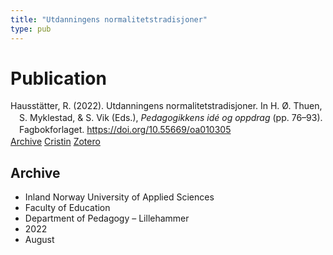 ```yaml
---
title: "Utdanningens normalitetstradisjoner"
type: pub
---
```

<h1>Publication</h1>
<article id="csl-bib-container-RGMTSB4S" class="csl-bib-container">
  <div class="csl-bib-body" style="line-height: 1.35; padding-left: 1em; text-indent:-1em;">
  <div class="csl-entry">Hausst&#xE4;tter, R. (2022). Utdanningens normalitetstradisjoner. In H. &#xD8;. Thuen, S. Myklestad, &amp; S. Vik (Eds.), <i>Pedagogikkens id&#xE9; og oppdrag</i> (pp. 76&#x2013;93). Fagbokforlaget. <a href="https://doi.org/10.55669/oa010305">https://doi.org/10.55669/oa010305</a></div>
</div>
  <div class="csl-bib-buttons">
    <a href="#taxonomy-article-RGMTSB4S" class="csl-bib-button">Archive</a>
    <a href="https://app.cristin.no/results/show.jsf?id=2041071" alt="Cristin URL" class="csl-bib-button">Cristin</a>
    <a href="http://zotero.org/groups/5022929/items/RGMTSB4S" alt="Zotero URL" class="csl-bib-button">Zotero</a>
  </div>
  <div id="csl-bib-meta-container-RGMTSB4S"></div>
</article>
<div id="csl-bib-meta-RGMTSB4S" class="csl-bib-meta">
  <article id="taxonomy-article-RGMTSB4S" class="taxonomy-article">
    <h1>Archive</h1>
    <ul>
      <li>Inland Norway University of Applied Sciences</li>
      <li>Faculty of Education</li>
      <li>Department of Pedagogy – Lillehammer</li>
      <li>2022</li>
      <li>August</li>
    </ul>
  </article>
</div>
